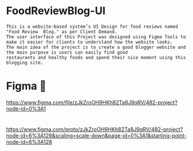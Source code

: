 # FoodReviewBlog-UI

```
This is a website-based system’s UI Design for food reviews named "Food Review  Blog." as per Client Demand. 
The user interface of this Project was designed using Figma Tools to make it easier for clients to understand how the website looks.
The main idea of the project is to create a good blogger website and the main purpose is users can easily find good 
restaurants and healthy foods and spend their nice moment using this blogging site.
```



# Figma 🔗 

https://www.figma.com/file/zJkZroOH9HKh82Ta8J9qRV/482-project?node-id=0%3A1
#
https://www.figma.com/proto/zJkZroOH9HKh82Ta8J9qRV/482-project?node-id=6%3A128&scaling=scale-down&page-id=0%3A1&starting-point-node-id=6%3A128

#
